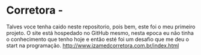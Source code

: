 # Corretora -
Talves voce tenha caido neste repositorio, pois bem, este foi o meu primeiro projeto.
O site está hospedado no GitHub mesmo, nesta epoca eu não tinha o conhecimento que tenho hoje e então esté foi um desafio que me deu o start na programação.
http://www.izamedcorretora.com.br/index.html

